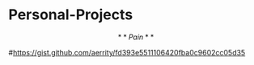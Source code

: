 # Personal-Projects
$$
**Pain**
$$

#https://gist.github.com/aerrity/fd393e5511106420fba0c9602cc05d35

